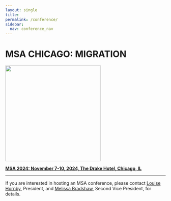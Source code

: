 ```yaml
---
layout: single
title: 
permalink: /conference/
sidebar:
  nav: conference_nav
---
```

 
<!-- #BeginEditable "content" -->


<h1>MSA CHICAGO: MIGRATION</h1>

<a href="https://msa.press.jhu.edu/conferences/msa2024/index.html">
<img src="assets/migration_standard.png" height="300px" />
</a>

<p><strong>
<a href="https://msa.press.jhu.edu/conferences/msa2024/"
>MSA 2024: November 7-10, 2024, The Drake Hotel, Chicago, IL</a>
</strong></p>
				
<hr>

<p>If you are interested in hosting an MSA conference, please contact <a
	href="mailto:lhornby@humnet.ucla.edu">Louise Hornby</a>,
President, and <a href="mailto:mbradshaw@luc.edu">Melissa Bradshaw</a>, Second Vice President, for details.</p>
<p>&nbsp;</p>
<!-- #EndEditable -->